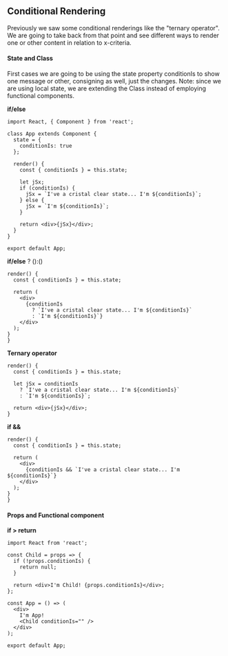 ## Conditional Rendering

Previously we saw some conditional renderings like the "ternary operator". We are going to take back from that point and see different ways to render one or other content in relation to x-criteria.

#### State and Class

First cases we are going to be using the state property conditionIs to show one message or other, consigning as well, just the changes.
Note: since we are using local state, we are extending the Class instead of employing functional components.

**if/else**

```
import React, { Component } from 'react';

class App extends Component {
  state = {
    conditionIs: true
  };

  render() {
    const { conditionIs } = this.state;

    let jSx;
    if (conditionIs) {
      jSx = `I've a cristal clear state... I'm ${conditionIs}`;
    } else {
      jSx = `I'm ${conditionIs}`;
    }

    return <div>{jSx}</div>;
  }
}

export default App;
```

**if/else** ? ():()

```
render() {
  const { conditionIs } = this.state;

  return (
    <div>
      {conditionIs
        ? `I've a cristal clear state... I'm ${conditionIs}`
        : `I'm ${conditionIs}`}
    </div>
  );
}
}
```

**Ternary operator**

```
render() {
  const { conditionIs } = this.state;

  let jSx = conditionIs
    ? `I've a cristal clear state... I'm ${conditionIs}`
    : `I'm ${conditionIs}`;

  return <div>{jSx}</div>;
}
```

**if &&**

```
render() {
  const { conditionIs } = this.state;

  return (
    <div>
      {conditionIs && `I've a cristal clear state... I'm ${conditionIs}`}
    </div>
  );
}
}
```

#### Props and Functional component

**if > return**

```
import React from 'react';

const Child = props => {
  if (!props.conditionIs) {
    return null;
  }

  return <div>I'm Child! {props.conditionIs}</div>;
};

const App = () => (
  <div>
    I'm App!
    <Child conditionIs="" />
  </div>
);

export default App;
```
